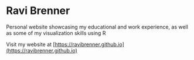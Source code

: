 # Ravi Brenner

Personal website showcasing my educational and work experience, as well as some of my visualization skills using R

Visit my website at [https://ravibrenner.github.io](https://ravibrenner.github.io)
